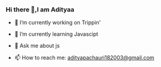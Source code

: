 ### Hi there 👋,I am Adityaa


<!-- **AdityyaX/AdityyaX** is a ✨ _special_ ✨ repository because its `README.md` (this file) appears on your GitHub profile. -->
<!-- 
Here are some ideas to get you started: -->

- 🔭 I’m currently working on Trippin'
- 🌱 I’m currently learning Javascipt


- 💬 Ask me about js
- 📫 How to reach me: adityapachauri182003@gmail.com
<!-- - 😄 Pronouns: ...
- ⚡ Fun fact: ...
 -->
